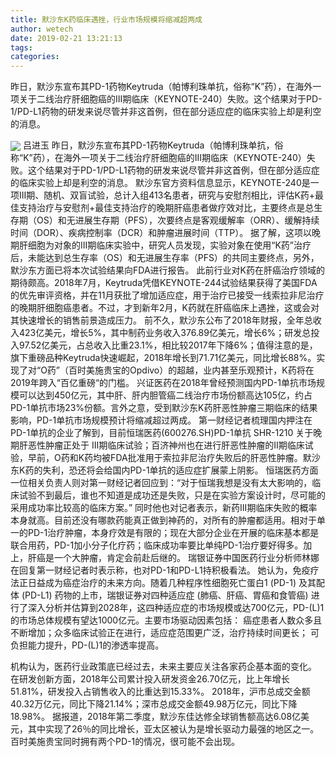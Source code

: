 ```yaml
---
title: 默沙东K药临床遇挫，行业市场规模将缩减超两成
author: wetech
date: 2019-02-21 13:21:13
tags: 
categories: 
---
```

昨日，默沙东宣布其PD-1药物Keytruda（帕博利珠单抗，俗称“K”药），在海外一项关于二线治疗肝细胞癌的III期临床（KEYNOTE-240）失败。这个结果对于PD-1/PD-L1药物的研发来说尽管并非这首例，但在部分适应症的临床实验上却是利空的消息。
<!-- more -->
<img align="center" border="0" src="https://imgcdn.yicai.com/uppics/images/2019/02/3f6f247b8d9f036ee57caed3ef379ff6.jpg" />
吕进玉
昨日，默沙东宣布其PD-1药物Keytruda（帕博利珠单抗，俗称“K”药），在海外一项关于二线治疗肝细胞癌的III期临床（KEYNOTE-240）失败。这个结果对于PD-1/PD-L1药物的研发来说尽管并非这首例，但在部分适应症的临床实验上却是利空的消息。
默沙东官方资料信息显示，KEYNOTE-240是一项III期、随机、双盲试验，总计入组413名患者，研究与安慰剂相比，评估K药+最佳支持治疗与安慰剂+最佳支持治疗的晚期肝癌患者做疗效对比，主要终点是总生存期（OS）和无进展生存期（PFS），次要终点是客观缓解率（ORR）、缓解持续时间（DOR）、疾病控制率（DCR）和肿瘤进展时间（TTP）。
据了解，这项以晚期肝细胞为对象的III期临床实验中，研究人员发现，实验对象在使用“K药”治疗后，未能达到总生存率（OS）和无进展生存率（PFS）的共同主要终点，另外，默沙东方面已将本次试验结果向FDA进行报告。
此前行业对K药在肝癌治疗领域的期待颇高。2018年7月，Keytruda凭借KEYNOTE-244试验结果获得了美国FDA的优先审评资格，并在11月获批了增加适应症，用于治疗已接受一线索拉非尼治疗的晚期肝细胞癌患者。不过，才到新年2月，K药就在肝癌临床上遇挫，这或会对其快速增长的销售前景造成压力。
前不久，默沙东公布了2018年财报，全年总收入423亿美元，增长5%，其中制药业务收入376.89亿美元，增长6%；研发总投入97.52亿美元，占总收入比重23.1%，相比较2017年下降6%；值得注意的是，旗下重磅品种Keytruda快速崛起，2018年增长到71.71亿美元，同比增长88%。实现了对“O药”（百时美施贵宝的Opdivo）的超越，业内甚至乐观预计，K药将在2019年跨入“百亿重磅“的门槛。
兴证医药在2018年曾经预测国内PD-1单抗市场规模可以达到450亿元，其中肝、肝内胆管癌二线治疗市场份额高达105亿，约占PD-1单抗市场23%份额。言外之意，受到默沙东K药肝恶性肿瘤三期临床的结果影响，PD-1单抗市场规模预计将缩减超过两成。
第一财经记者梳理国内押注在PD-1单抗的企业了解到，目前恒瑞医药(600276.SH)PD-1单抗
SHR-1210
关于晚期肝恶性肿瘤正处于 Ⅲ期临床试验；百济神州也在进行肝恶性肿瘤的II期临床试验，早前，O药和K药均被FDA批准用于索拉非尼治疗失败后的肝恶性肿瘤。默沙东K药的失利，恐还将会给国内PD-1单抗的适应症扩展蒙上阴影。
恒瑞医药方面一位相关负责人则对第一财经记者回应到：“对于恒瑞我想是没有太大影响的，临床试验不到最后，谁也不知道是成功还是失败，只是在实验方案设计时，尽可能的采用成功率比较高的临床方案。”
同时他也对记者表示，新药III期临床失败的概率本身就高。目前还没有哪款药能真正做到神药的，对所有的肿瘤都适用。相对于单一的PD-1治疗肿瘤，本身疗效是有限的；现在大部分企业在开展的临床基本都是联合用药，PD-1加小分子化疗药；临床成功率要比单纯PD-1治疗要好得多。加上，肝癌是一个大肿瘤，肯定会前赴后继的。
瑞银证券中国医药行业分析师林娜在回复第一财经记者时表示称，也对PD-1和PD-L1持积极看法。
她认为，免疫疗法正日益成为癌症治疗的未来方向。随着几种程序性细胞死亡蛋白1 (PD-1) 及其配体 (PD-L1) 药物的上市，瑞银证券对四种适应症 (肺癌、肝癌、胃癌和食管癌) 进行了深入分析并估算到2028年，这四种适应症的市场规模或达700亿元，PD-(L)1的市场总体规模有望达1000亿元。主要市场驱动因素包括： 癌症患者人数众多且不断增加；众多临床试验正在进行，适应症范围更广泛，治疗持续时间更长； 可负担能力提升，PD-(L)1的渗透率提高。
 
 
机构认为，医药行业政策底已经过去，未来主要应关注各家药企基本面的变化。
在研发创新方面，2018年公司累计投入研发资金26.70亿元，比上年增长51.81%，研发投入占销售收入的比重达到15.33%。
2018年，沪市总成交金额40.32万亿元，同比下降21.14%；深市总成交金额49.98万亿元，同比下降18.98%。
据报道，2018年第二季度，默沙东佳达修全球销售额高达6.08亿美元，其中实现了26％的同比增长，亚太区被认为是增长驱动力最强的地区之一。
百时美施贵宝同时拥有两个PD-1的情况，很可能不会出现。
